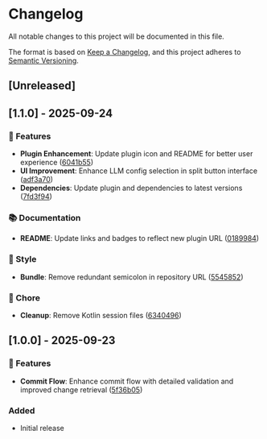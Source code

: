 # Changelog

All notable changes to this project will be documented in this file.

The format is based on [Keep a Changelog](https://keepachangelog.com/en/1.0.0/),
and this project adheres to [Semantic Versioning](https://semver.org/spec/v2.0.0.html).

## [Unreleased]

## [1.1.0] - 2025-09-24

### 🚀 Features
- **Plugin Enhancement**: Update plugin icon and README for better user experience ([6041b55](https://github.com/your-repo/commit/6041b55))
- **UI Improvement**: Enhance LLM config selection in split button interface ([adf3a70](https://github.com/your-repo/commit/adf3a70))
- **Dependencies**: Update plugin and dependencies to latest versions ([7fd3f94](https://github.com/your-repo/commit/7fd3f94))

### 📚 Documentation
- **README**: Update links and badges to reflect new plugin URL ([0189984](https://github.com/your-repo/commit/0189984))

### 🎨 Style
- **Bundle**: Remove redundant semicolon in repository URL ([5545852](https://github.com/your-repo/commit/5545852))

### 🧹 Chore
- **Cleanup**: Remove Kotlin session files ([6340496](https://github.com/your-repo/commit/6340496))

## [1.0.0] - 2025-09-23

### 🚀 Features
- **Commit Flow**: Enhance commit flow with detailed validation and improved change retrieval ([5f36b05](https://github.com/your-repo/commit/5f36b05))

### Added
- Initial release
